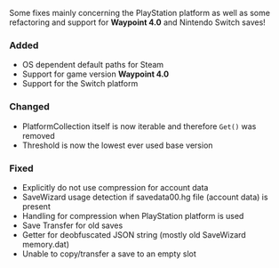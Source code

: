 Some fixes mainly concerning the PlayStation platform as well as some refactoring and support for **Waypoint 4.0** and Nintendo Switch saves!

### Added
* OS dependent default paths for Steam
* Support for game version **Waypoint 4.0**
* Support for the Switch platform

### Changed
* PlatformCollection itself is now iterable and therefore `Get()` was removed
* Threshold is now the lowest ever used base version

### Fixed
* Explicitly do not use compression for account data
* SaveWizard usage detection if savedata00.hg file (account data) is present
* Handling for compression when PlayStation platform is used
* Save Transfer for old saves
* Getter for deobfuscated JSON string (mostly old SaveWizard memory.dat)
* Unable to copy/transfer a save to an empty slot
